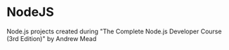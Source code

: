 # NodeJS
Node.js projects created during "The Complete Node.js Developer Course (3rd Edition)" by Andrew Mead
